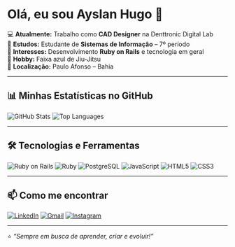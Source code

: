# Olá, eu sou Ayslan Hugo 👋

💻 **Atualmente:** Trabalho como **CAD Designer** na Denttronic Digital Lab  
🌱 **Estudos:** Estudante de **Sistemas de Informação** – 7º período  
💎 **Interesses:** Desenvolvimento **Ruby on Rails** e tecnologia em geral  
🥋 **Hobby:** Faixa azul de Jiu-Jitsu  
📍 **Localização:** Paulo Afonso – Bahia  

---

## 📊 Minhas Estatísticas no GitHub
![GitHub Stats](https://github-readme-stats.vercel.app/api?username=SEU-USUARIO&show_icons=true&theme=radical)
![Top Languages](https://github-readme-stats.vercel.app/api/top-langs/?username=SEU-USUARIO&layout=compact&theme=radical)

---

## 🛠️ Tecnologias e Ferramentas
![Ruby on Rails](https://img.shields.io/badge/Ruby_on_Rails-CC0000?style=for-the-badge&logo=ruby-on-rails&logoColor=white)
![Ruby](https://img.shields.io/badge/Ruby-CC342D?style=for-the-badge&logo=ruby&logoColor=white)
![PostgreSQL](https://img.shields.io/badge/PostgreSQL-316192?style=for-the-badge&logo=postgresql&logoColor=white)
![JavaScript](https://img.shields.io/badge/JavaScript-F7DF1E?style=for-the-badge&logo=javascript&logoColor=black)
![HTML5](https://img.shields.io/badge/HTML5-E34F26?style=for-the-badge&logo=html5&logoColor=white)
![CSS3](https://img.shields.io/badge/CSS3-1572B6?style=for-the-badge&logo=css3&logoColor=white)

---

## 📫 Como me encontrar
[![LinkedIn](https://img.shields.io/badge/LinkedIn-0077B5?style=for-the-badge&logo=linkedin&logoColor=white)](https://www.linkedin.com/in/ayslan-hugo-b699671ba/)
[![Gmail](https://img.shields.io/badge/Gmail-D14836?style=for-the-badge&logo=gmail&logoColor=white)](mailto:ayslanhugo1@gmail.com)
[![Instagram](https://img.shields.io/badge/Instagram-E4405F?style=for-the-badge&logo=instagram&logoColor=white)](ayslan.hugoo)

---

⭐️ _“Sempre em busca de aprender, criar e evoluir!”_
